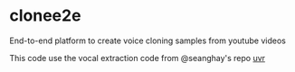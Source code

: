 # clonee2e
End-to-end platform to create voice cloning samples from youtube videos

This code use the vocal extraction code from @seanghay's repo [uvr](https://github.com/zakariaelh/clonee2e/tree/main)
